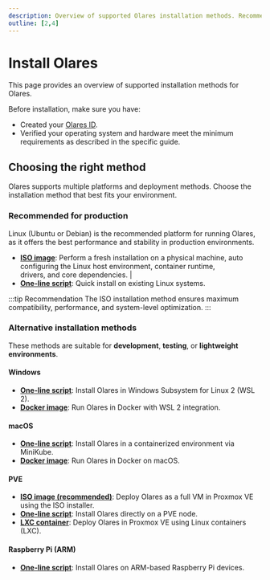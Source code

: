 ```yaml
---
description: Overview of supported Olares installation methods. Recommended for Linux environments via ISO image or installation script. Other platforms like macOS, Windows, PVE, and Raspberry Pi are supported for testing and development.
outline: [2,4]
---
```


# Install Olares

This page provides an overview of supported installation methods for Olares.

Before installation, make sure you have:
- Created your [Olares ID](create-olares-id.md).
- Verified your operating system and hardware meet the minimum requirements as described in the specific guide.

## Choosing the right method

Olares supports multiple platforms and deployment methods. Choose the installation method that best fits your environment.

### Recommended for production

Linux (Ubuntu or Debian) is the recommended platform for running Olares, as it offers the best performance and stability in production environments.

- [**ISO image**](install-linux-iso.md): Perform a fresh installation on a physical machine, auto<br/> configuring the Linux host environment, container runtime,<br/> drivers, and core dependencies. |
- [**One-line script**](install-linux-script.md): Quick install on existing Linux systems.                                   

:::tip Recommendation
The ISO installation method ensures maximum compatibility, performance, and system-level optimization.
:::

### Alternative installation methods

These methods are suitable for **development**, **testing**, or **lightweight environments**. 

#### Windows
- [**One-line script**](install-windows-script.md): Install Olares in Windows Subsystem for Linux 2 (WSL 2).
- [**Docker image**](install-windows-docker.md): Run Olares in Docker with WSL 2 integration.

#### macOS
- [**One-line script**](install-mac-script.md): Install Olares in a containerized environment via MiniKube.
- [**Docker image**](install-mac-docker.md): Run Olares in Docker on macOS.

#### PVE
- [**ISO image (recommended)**](install-pve-iso.md): Deploy Olares as a full VM in Proxmox VE using the ISO installer.
- [**One-line script**](install-pve-script.md): Install Olares directly on a PVE node.
- [**LXC container**](install-lxc.md): Deploy Olares in Proxmox VE using Linux containers (LXC).

#### Raspberry Pi (ARM)
- [**One-line script**](install-raspberry-pi.md): Install Olares on ARM-based Raspberry Pi devices.
